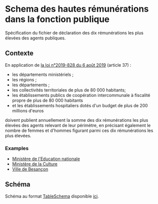 # Schema des hautes rémunérations dans la fonction publique

Spécification du fichier de déclaration des dix rémunérations les plus élevées des agents publiques.

## Contexte
En application de [la loi n°2019-828 du 6 août 2019](https://www.legifrance.gouv.fr/affichTexte.do?cidTexte=JORFTEXT000038889182&categorieLien=id) (article 37) : 

* les départements ministériels ;
* les régions ;
* les départements ;
* les collectivités territoriales de plus de 80 000 habitants;
* les établissements publics de coopération intercommunale à fiscalité propre de plus de 80 000 habitants
* et les établissements hospitaliers dotés d'un budget de plus de 200 millions d'euros 

doivent publient annuellement la somme des dix rémunérations les plus élevées des agents relevant de leur périmètre, en précisant également le nombre de femmes et d'hommes figurant parmi ces dix rémunérations les plus élevées.

### Examples

* [Ministère de l'Education nationale](https://www.data.gouv.fr/fr/datasets/5f0d1fc8ff462cdb2a6dcf0a/)
* [Ministère de la Culture](https://www.data.gouv.fr/fr/datasets/5ed720621bca55ea7d179ef6/)
* [Ville de Besançon](https://www.data.gouv.fr/fr/datasets/5ed778e37f511ace8ecc755a/)

## Schéma
Schéma au format [TableSchema](https://frictionlessdata.io/specs/table-schema) disponible [ici](https://github.com/restuccia/schema-hautes-remunerations/blob/master/schema.json).

